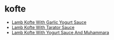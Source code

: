 # kofte

 * [Lamb Kofte With Garlic Yogurt Sauce](index/l/lamb-kofte-with-garlic-yogurt-sauce-105019.json)
 * [Lamb Kofte With Tarator Sauce](index/l/lamb-kofte-with-tarator-sauce-242621.json)
 * [Lamb Kofte With Yogurt Sauce And Muhammara](index/l/lamb-kofte-with-yogurt-sauce-and-muhammara-356770.json)
